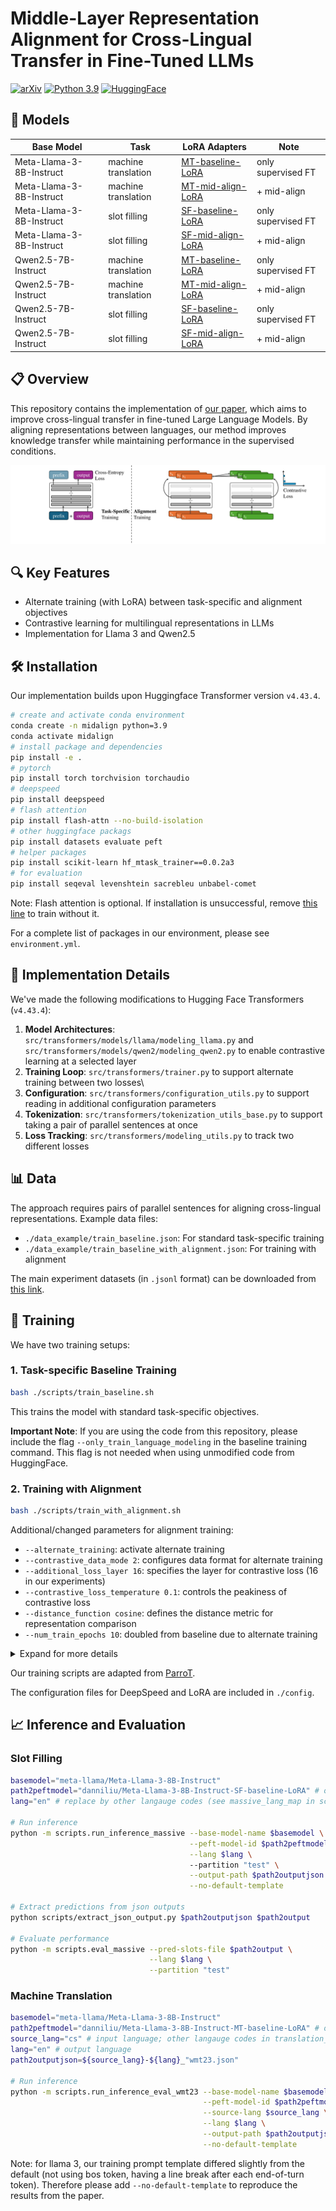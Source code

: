# Middle-Layer Representation Alignment for Cross-Lingual Transfer in Fine-Tuned LLMs

[![arXiv](https://img.shields.io/badge/arXiv-2502.14830-b31b1b.svg)](https://arxiv.org/pdf/2502.14830)
[![Python 3.9](https://img.shields.io/badge/python-3.9-blue.svg)](https://www.python.org/downloads/release/python-390/)
[![HuggingFace](https://img.shields.io/badge/🤗-Transformers-yellow)](https://huggingface.co/docs/transformers/index)
 
## 🧩 Models
| Base Model   | Task                | LoRA Adapters                                                                                   | Note               |
|--------------|---------------------|-------------------------------------------------------------------------------------------------|--------------------|
| Meta-Llama-3-8B-Instruct | machine translation | [MT-baseline-LoRA](https://huggingface.co/danniliu/Meta-Llama-3-8B-Instruct-MT-baseline-LoRA)   | only supervised FT | 
| Meta-Llama-3-8B-Instruct | machine translation | [MT-mid-align-LoRA](https://huggingface.co/danniliu/Meta-Llama-3-8B-Instruct-MT-mid-align-LoRA) | + mid-align        |
| Meta-Llama-3-8B-Instruct | slot filling        | [SF-baseline-LoRA](https://huggingface.co/danniliu/Meta-Llama-3-8B-Instruct-SF-baseline-LoRA)   | only supervised FT | 
| Meta-Llama-3-8B-Instruct | slot filling        | [SF-mid-align-LoRA](https://huggingface.co/danniliu/Meta-Llama-3-8B-Instruct-SF-mid-align-LoRA) | + mid-align        |
| Qwen2.5-7B-Instruct | machine translation | [MT-baseline-LoRA](https://huggingface.co/danniliu/Qwen2.5-7B-Instruct-MT-baseline-LoRA)        | only supervised FT | 
| Qwen2.5-7B-Instruct | machine translation | [MT-mid-align-LoRA](https://huggingface.co/danniliu/Qwen2.5-7B-Instruct-MT-mid-align-LoRA)      | + mid-align |
| Qwen2.5-7B-Instruct | slot filling        | [SF-baseline-LoRA](https://huggingface.co/danniliu/Qwen2.5-7B-Instruct-SF-baseline-LoRA)        | only supervised FT | 
| Qwen2.5-7B-Instruct | slot filling        | [SF-mid-align-LoRA](https://huggingface.co/danniliu/Qwen2.5-7B-Instruct-SF-mid-align-LoRA)      | + mid-align |

## 📋 Overview
This repository contains the implementation of [our paper](https://arxiv.org/pdf/2502.14830), 
which aims to improve cross-lingual transfer in fine-tuned Large Language Models. 
By aligning representations between languages, 
our method improves knowledge transfer 
while maintaining performance in the supervised conditions.

![overview](./fig/overview.jpg)

## 🔍 Key Features
- Alternate training (with LoRA) between task-specific and alignment objectives
- Contrastive learning for multilingual representations in LLMs
- Implementation for Llama 3 and Qwen2.5


## 🛠️ Installation

Our implementation builds upon Huggingface Transformer version `v4.43.4`.

```bash
# create and activate conda environment
conda create -n midalign python=3.9
conda activate midalign
# install package and dependencies
pip install -e .
# pytorch
pip install torch torchvision torchaudio
# deepspeed
pip install deepspeed
# flash attention
pip install flash-attn --no-build-isolation
# other huggingface packags
pip install datasets evaluate peft
# helper packages
pip install scikit-learn hf_mtask_trainer==0.0.2a3 
# for evaluation
pip install seqeval levenshtein sacrebleu unbabel-comet
```
Note: Flash attention is optional. If installation is unsuccessful, remove [this line](https://github.com/dannigt/mid-align/blob/master/scripts/run_clm_lora.py#L643) to train without it.

For a complete list of packages in our environment, please see `environment.yml`.

## 🔧 Implementation Details

We've made the following modifications to Hugging Face Transformers (`v4.43.4`):
1. **Model Architectures**: `src/transformers/models/llama/modeling_llama.py` and `src/transformers/models/qwen2/modeling_qwen2.py` to enable contrastive learning at a selected layer
2. **Training Loop**: `src/transformers/trainer.py` to support alternate training between two losses\
3. **Configuration**: `src/transformers/configuration_utils.py` to support reading in additional configuration parameters
4. **Tokenization**: `src/transformers/tokenization_utils_base.py` to support taking a pair of parallel sentences at once
5. **Loss Tracking**: `src/transformers/modeling_utils.py` to track two different losses 

## 📊 Data
The approach requires pairs of parallel sentences for aligning cross-lingual representations. 
Example data files:
- `./data_example/train_baseline.json`: For standard task-specific training
- `./data_example/train_baseline_with_alignment.json`: For training with alignment

The main experiment datasets (in `.jsonl` format) can be downloaded from [this link](https://bwsyncandshare.kit.edu/s/EDo3k3mibyejq6H).

## 🚀 Training

We have two training setups:

### 1. Task-specific Baseline Training

```bash
bash ./scripts/train_baseline.sh
```

This trains the model with standard task-specific objectives.


**Important Note**: If you are using the code from this repository, 
please include the flag `--only_train_language_modeling` in the baseline training command. 
This flag is not needed when using unmodified code from HuggingFace.

### 2. Training with Alignment

```bash
bash ./scripts/train_with_alignment.sh
```

Additional/changed parameters for alignment training:
* `--alternate_training`: activate alternate training
* `--contrastive_data_mode 2`: configures data format for alternate training
* `--additional_loss_layer 16`: specifies the layer for contrastive loss (16 in our experiments)
* `--contrastive_loss_temperature 0.1`: controls the peakiness of contrastive loss
* `--distance_function cosine`: defines the distance metric for representation comparison 
* `--num_train_epochs 10`: doubled from baseline due to alternate training

<details>
<summary>Expand for more details</summary>

```bash
#!/bin/bash
export NCCL_DEBUG=INFO
#export NCCL_SOCKET_IFNAME=#eno2np1 #eth1
export NCCL_IB_GID_INDEX=3
export NCCL_IB_SL=3
export NCCL_NET_GDR_READ=1

export MASTER_ADDR="${CHIEF_IP:=localhost}"
export MASTER_PORT="${MASTER_PORT:=29501}"

module load compiler/gnu/12
module load devel/cuda/12.0

HOST_NUM=1
INDEX=0

model_path="meta-llama/Meta-Llama-3-8B-Instruct"
train_files="./data_example/train_baseline.json" # replace by actual training data
valid_files="./data_example/train_baseline.json" # replace by actual validation data
train_bsz=32
eval_bsz=32
gradient_accumulation_steps=4
lora_config="./config/lora_config.json"
LR="5e-4"
OUTDIR="./test_run_outputs"
nproc_per_node=1 # number of GPUs used in training
loss_layer=16
loss_temperature=0.1
loss_distance_type="cosine"


torchrun --nnodes $HOST_NUM --node_rank $INDEX --nproc_per_node $nproc_per_node \
    --master_addr $MASTER_ADDR --master_port $MASTER_PORT  \
    ${train_path} \
    --deepspeed ./config/deepspeed_config.json \
    --bf16 True \
    --bf16_full_eval True \
    --model_name_or_path ${model_path} \
    --train_file $train_files \
    --validation_file $valid_files \
    --use_lora True \
    --lora_config ./config/lora_config.json \
    --torch_dtype bfloat16 \
    --preprocessing_num_workers 16 \
    --dataloader_num_workers 1 \
    --dataloader_pin_memory True \
    --per_device_train_batch_size $train_bsz \
    --per_device_eval_batch_size $eval_bsz \
    --gradient_accumulation_steps $gradient_accumulation_steps \
    --num_train_epochs 10 \
    --save_strategy "steps" \
    --save_steps 200 \
    --save_total_limit 2 \
    --learning_rate $LR \
    --weight_decay 0. \
    --warmup_ratio 0.03 \
    --lr_scheduler_type "inverse_sqrt" \
    --logging_steps 10 \
    --block_size 2048 \
    --do_train \
    --eval_strategy "steps" \
    --eval_steps 200 \
    --streaming \
    --ddp_timeout 3600 \
    --seed 1 \
    --gradient_checkpointing True \
    --load_best_model_at_end True \
    --metric_for_best_model "eval_loss" \
    --patience 5 \
    --output_dir $OUTDIR \
    --contrastive_data_mode 2 \
    --additional_loss_layer $loss_layer \
    --contrastive_loss_temperature $loss_temperature \
    --distance_function $loss_distance_type \
    --alternate_training \
    --disable_tqdm True --overwrite_output_dir 2>&1  | tee -a $OUTDIR/train.log
```

</details>

Our training scripts are adapted from [ParroT](https://github.com/wxjiao/ParroT).

The configuration files for DeepSpeed and LoRA are included in `./config`.

## 📈 Inference and Evaluation

### Slot Filling
```bash
basemodel="meta-llama/Meta-Llama-3-8B-Instruct"
path2peftmodel="danniliu/Meta-Llama-3-8B-Instruct-SF-baseline-LoRA" # or replace by local path to finetuned model
lang="en" # replace by other langauge codes (see massive_lang_map in scripts/utils.py)

# Run inference
python -m scripts.run_inference_massive --base-model-name $basemodel \
                                        --peft-model-id $path2peftmodel \
                                        --lang $lang \ 
                                        --partition "test" \
                                        --output-path $path2outputjson \
                                        --no-default-template
                                        
# Extract predictions from json outputs
python scripts/extract_json_output.py $path2outputjson $path2output
                                                                     
# Evaluate performance
python -m scripts.eval_massive --pred-slots-file $path2output \
                               --lang $lang \
                               --partition "test"
```

### Machine Translation
```bash
basemodel="meta-llama/Meta-Llama-3-8B-Instruct"
path2peftmodel="danniliu/Meta-Llama-3-8B-Instruct-MT-baseline-LoRA" # or replace by local path to finetuned model
source_lang="cs" # input language; other langauge codes in translation_lang_map in scripts/utils.py
lang="en" # output language
path2outputjson=${source_lang}-${lang}_"wmt23.json"

# Run inference
python -m scripts.run_inference_eval_wmt23 --base-model-name $basemodel \
                                           --peft-model-id $path2peftmodel \
                                           --source-lang $source_lang \
                                           --lang $lang \
                                           --output-path $path2outputjson \
                                           --no-default-template
```
Note: for llama 3, our training prompt template differed slightly from the default 
(not using bos token, having a line break after each end-of-turn token).
Therefore please add `--no-default-template` to reproduce the results from the paper.

